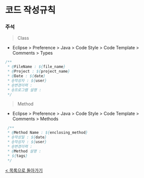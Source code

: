 # 코드 작성규칙
### 주석
> Class
- Eclipse > Preference > Java > Code Style > Code Template > Comments > Types
```java
/**
 * @FileName : ${file_name}
 * @Project : ${project_name}
 * @Date : ${date} 
 * @작성자 : ${user}
 * @변경이력 :
 * @프로그램 설명 :
 */
```

> Method
- Eclipse > Preference > Java > Code Style > Code Template > Comments > Methods
```java
 /**
 * @Method Name : ${enclosing_method}
 * @작성일 : ${date}
 * @작성자 : ${user}
 * @변경이력 : 
 * @Method 설명 :
 * ${tags}
 */
```
[< 목록으로 돌아가기](manual.md)
